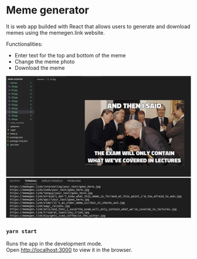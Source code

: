 
# Meme generator

It is web app builded with React that allows users to generate and download memes using the memegen.link website.

Functionalities:

 * Enter text for the top and bottom of the meme
 * Change the meme photo
 * Download the meme

<img src="/screenshots/memes.png" width="600" />

<img src="/screenshots/first10images.png" width="600" />



### `yarn start`

Runs the app in the development mode.<br />
Open [http://localhost:3000](http://localhost:3000) to view it in the browser.





